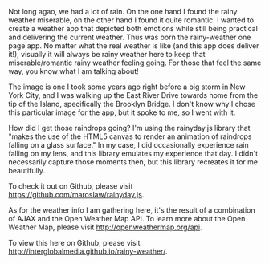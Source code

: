 Not long agao, we had a lot of rain. On the one hand I found the rainy weather miserable, on the other hand I found it quite romantic. I wanted to create a weather app that depicted both emotions while still being practical and delivering the current weather. Thus was born the rainy-weather one page app. No matter what the real weather is like (and this app does deliver it!), visually it will always be rainy weather here to keep that miserable/romantic rainy weather feeling going. For those that feel the same way, you know what I am talking about!

The image is one I took some years ago right before a big storm in New York City, and I was walking up the East River Drive towards home from the tip of the Island, specifically the Brooklyn Bridge. I don't know why I chose this particular image for the app, but it spoke to me, so I went with it.

How did I get those raindrops going? I'm using the rainyday.js library that "makes the use of the HTML5 canvas to render an animation of raindrops falling on a glass surface." In my case, I did occasionally experience rain falling on my lens, and this library emulates my experience that day. I didn't necessarily capture those moments then, but this library recreates it for me beautifully.

To check it out on Github, please visit https://github.com/maroslaw/rainyday.js.

As for the weather info I am gathering here, it's the result of a combination of AJAX and the Open Weather Map API. To learn more about the Open Weather Map, please visit http://openweathermap.org/api.

To view this here on Github, please visit http://interglobalmedia.github.io/rainy-weather/.